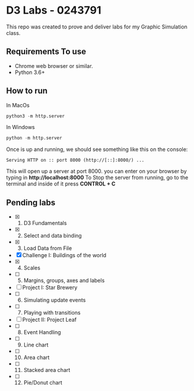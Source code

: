 # D3 Labs - 0243791
This repo was created to prove and deliver labs for my Graphic Simulation class. 

## Requirements To use
- Chrome web browser or similar.
- Python 3.6+

## How to run 
In MacOs
```Python
python3 -m http.server
```
In Windows
```Python
python -m http.server
```
Once is up and running, we should see something like this on the console:
```
Serving HTTP on :: port 8000 (http://[::]:8000/) ... 
```
This will open up a server at port 8000. you can enter on your browser by typing in **http://localhost:8000**
To Stop the server from running, go to the terminal and inside of it press **CONTROL + C** 

## Pending labs
- [x] 1) D3 Fundamentals
- [x] 2) Select and data binding
- [x] 3) Load Data from File
- [x] Challenge I: Buildings of the world 
- [x] 4) Scales
- [ ] 5) Margins, groups, axes and labels
- [ ] Project I: Star Brewery
- [ ] 6) Simulating update events  
- [ ] 7) Playing with transitions 
- [ ] Project II: Project Leaf 
- [ ] 8) Event Handling
- [ ] 9) Line chart
- [ ] 10) Area chart
- [ ] 11) Stacked area chart
- [ ] 12) Pie/Donut chart
